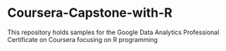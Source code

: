 # Coursera-Capstone-with-R
This repository holds samples for the Google Data Analytics Professional Certificate on Coursera focusing on R programming
